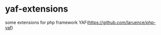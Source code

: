 yaf-extensions
==============

some extensions for php framework YAF(https://github.com/laruence/php-yaf)
